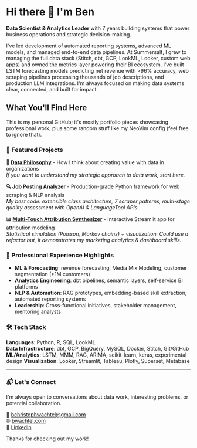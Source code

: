 # Hi there 👋 I'm Ben

**Data Scientist & Analytics Leader** with 7 years building systems that power business operations and strategic decision-making.

I've led development of automated reporting systems, advanced ML models, and managed end-to-end data pipelines. At Summersalt, I grew to managing the full data stack (Stitch, dbt, GCP, LookML, Looker, custom web apps) and owned the metrics layer powering their BI ecosystem. I've built LSTM forecasting models predicting net revenue with >96% accuracy, web scraping pipelines processing thousands of job descriptions, and production LLM integrations. I'm always focused on making data systems clear, connected, and built for impact.

## What You'll Find Here

This is my personal GitHub; it's mostly portfolio pieces showcasing professional work, plus some random stuff like my NeoVim config (feel free to ignore that).

### 📂 Featured Projects

**🧠 [Data Philosophy](https://github.com/PubliusV/data-philosophy)** - How I think about creating value with data in organizations  
*If you want to understand my strategic approach to data work, start here.*

**🔍 [Job Posting Analyzer](https://github.com/PubliusV/job-posting-analyzer)** - Production-grade Python framework for web scraping & NLP analysis  
*My best code: extensible class architecture, 7 scraper patterns, multi-stage quality assessment with OpenAI & LanguageTool APIs.*

**📊 [Multi-Touch Attribution Synthesizer](https://github.com/PubliusV/multi-touch-synthesizer)** - Interactive Streamlit app for attribution modeling  
*Statistical simulation (Poisson, Markov chains) + visualization. Could use a refactor but, it demonstrates my marketing analytics & dashboard skills.*

### 💼 Professional Experience Highlights

- **ML & Forecasting**: revenue forecasting, Media Mix Modeling, customer segmentation (>1M customers)
- **Analytics Engineering**: dbt pipelines, semantic layers, self-service BI platforms
- **NLP & Automation**: RAG prototypes, embedding-based skill extraction, automated reporting systems
- **Leadership**: Cross-functional initiatives, stakeholder management, mentoring analysts

### 🛠️ Tech Stack

**Languages**: Python, R, SQL, LookML  
**Data Infrastructure**: dbt, GCP, BigQuery, MySQL, Docker, Stitch, Git/GitHub
**ML/Analytics**: LSTM, MMM, RAG, ARIMA, scikit-learn, keras, experimental design 
**Visualization**: Looker, Streamlit, Tableau, Plotly, Superset, Metabase

---

### 📬 Let's Connect

I'm always open to conversations about data work, interesting problems, or potential collaboration.

📧 bchristophwachtel@gmail.com  
🌐 [bwachtel.com](https://bwachtel.com)  
💼 [LinkedIn](https://linkedin.com/in/ben-wachtel)

Thanks for checking out my work!
